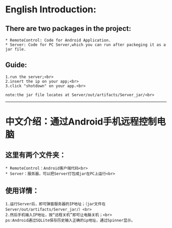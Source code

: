 
# English Introduction:
## There are two packages in the project:
    * RemoteControl: Code for Android Application.
    * Server: Code for PC Server,which you can run after packeging it as a jar file.

## Guide:<br>
    1.run the server;<br>
    2.insert the ip on your app;<br>
    3.click "shotdown" on your app.<br>
    
    note:the jar file locates at Server/out/artifacts/Server_jar/<br>

***

# 中文介绍：通过Android手机远程控制电脑

## 这里有两个文件夹：
    * RemoteControl：Android客户端代码<br>
    * Server：服务器，可以把Server打包成jar在PC上运行<br>

## 使用详情：
    1.运行Server后，即可弹窗服务器的IP地址；（jar文件在Server/out/artifacts/Server_jar/）<br>
    2.然后手机输入IP地址，按“远程关机”即可让电脑关机；<br>
    ps:Android通过SQLite保存历史输入正确的ip地址，通过Spinner显示。
    
    
